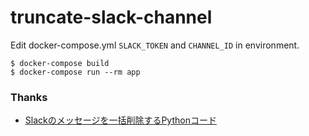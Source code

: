 # truncate-slack-channel

Edit docker-compose.yml `SLACK_TOKEN` and `CHANNEL_ID` in environment.

```console
$ docker-compose build
$ docker-compose run --rm app
```


### Thanks

- [Slackのメッセージを一括削除するPythonコード](https://qiita.com/ono0708/items/b517cc83ec84bb787456)
